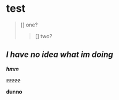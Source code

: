 # test

> [] one?
> > [] two?

## ***I have no idea what im doing***

___hmm___

~~zzzzz~~

**dunno**